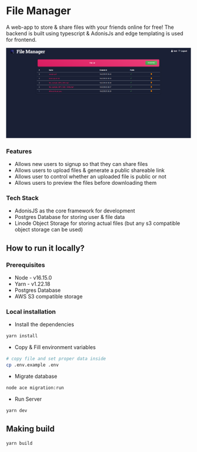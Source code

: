 # File Manager

A web-app to store & share files with your friends online for free! The backend is built using typescript & AdonisJs and edge templating is used for frontend.

![Dashboard](./docs/dashboard.png)

### Features

- Allows new users to signup so that they can share files
- Allows users to upload files & generate a public shareable link
- Allows user to control whether an uploaded file is public or not
- Allows users to preview the files before downloading them

### Tech Stack

- AdonisJS as the core framework for development
- Postgres Database for storing user & file data
- Linode Object Storage for storing actual files (but any s3 compatible object storage can be used)

## How to run it locally?

### Prerequisites

- Node - v16.15.0
- Yarn - v1.22.18
- Postgres Database
- AWS S3 compatible storage

### Local installation

- Install the dependencies

```bash
yarn install
```

- Copy & Fill environment variables

```bash
# copy file and set proper data inside
cp .env.example .env
```

- Migrate database

```bash
node ace migration:run
```

- Run Server

```bash
yarn dev
```

## Making build

```bash
yarn build
```
